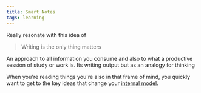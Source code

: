```yaml
---
title: Smart Notes
tags: learning
---
```



Really resonate with this idea of

> Writing is the only thing matters
>
An approach to all information you consume and also to what a productive session of study or work is. Its writing
output but as an analogy for thinking

When you're reading things you're also in that frame of mind, you quickly want to get to the key ideas that change your
[internal model](/home/conor/notetaking/zettelkasten/202305171159.md).


